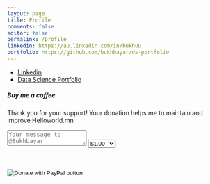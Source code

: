 ```yaml
---
layout: page
title: Profile
comments: false
editor: false
permalink: /profile
linkedin: https://au.linkedin.com/in/bukhuu
portfolio: https://github.com/bukhbayar/ds-portfolio
---
```


<div class="row justify-content-between">
  <div class="col-md-8 pr-5">    
<ul>
  <li><i class="fab fa-linkedin"></i><a href=" {{ page.profile.linkedin }} " target="_blank">Linkedin</a></li>
  <li><i class="fab fa-github"></i><a href=" {{ page.profile.portfolio }} " target="_blank">Data Science Portfolio</a></li>
</ul>
</div>

<div class="col-md-4">
  <div class="sticky-top sticky-top-80">
  <h5>Buy me a coffee</h5>

<p>Thank you for your support! Your donation helps me to maintain and improve Helloworld.mn </p>

<form action="https://www.paypal.com/cgi-bin/webscr" method="post" target="_top">
<input type="hidden" name="cmd" value="_donations" />
<input type="hidden" name="cmd" value="_donations" />
<input type="hidden" name="business" value="U34CFKT8CEQQ4" />
<input type="hidden" name="currency_code" value="AUD" />

<!-- Identify the message of the kind contributor. -->
<input type="hidden" name="contributor-message" value="Message to Sal" />
<textarea class="w-100 d-block p-2 mb-4" type="text" name="contributor-message" placeholder="Your message to @Bukhbayar"></textarea>

<!-- Specify a Donate button. -->
<input type="hidden" name="cmd" value="_donations" />

<!-- Specify details about the contribution -->
<input type="hidden" name="item_name" value="Donation" />
<input type="hidden" name="item_number" value="Donation" /> 
<select name="amount">
    <option value="1.00">$1.00</option>
    <option value="3.00">$3.00</option>
    <option value="5.00">$5.00</option>
    <option value="10.00">$10.00</option>
    <option value="15.00">$15.00</option>
</select>
<input type="hidden" name="currency_code" value="USD" />

<br /><br />
<input type="image" src="https://www.paypalobjects.com/en_AU/i/btn/btn_donate_SM.gif" border="0" name="submit" title="PayPal - The safer, easier way to pay online!" alt="Donate with PayPal button" />
<img alt="" border="0" src="https://www.paypal.com/en_AU/i/scr/pixel.gif" width="1" height="1" />
</form>
</div>
</div>
</div>